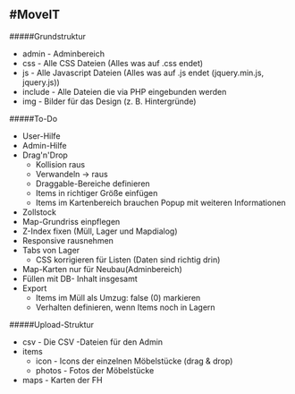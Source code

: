 #MoveIT
---
#####Grundstruktur
- admin - Adminbereich
- css - Alle CSS Dateien (Alles was auf .css endet)
- js - Alle Javascript Dateien (Alles was auf .js endet (jquery.min.js, jquery.js))
- include - Alle Dateien die via PHP eingebunden werden
- img - Bilder für das Design (z. B. Hintergründe)


#####To-Do
- User-Hilfe
- Admin-Hilfe
- Drag'n'Drop
    - Kollision raus
    - Verwandeln -> raus
    - Draggable-Bereiche definieren
    - Items in richtiger Größe einfügen
    - Items im Kartenbereich brauchen Popup mit weiteren Informationen
- Zollstock
- Map-Grundriss einpflegen
- Z-Index fixen (Müll, Lager und Mapdialog)
- Responsive rausnehmen
- Tabs von Lager
    - CSS korrigieren für Listen (Daten sind richtig drin)
- Map-Karten nur für Neubau(Adminbereich)
- Füllen mit DB- Inhalt insgesamt
- Export
    - Items im Müll als Umzug: false (0) markieren
    - Verhalten definieren, wenn Items noch in Lagern

#####Upload-Struktur
 - csv   - Die CSV -Dateien für den Admin
 - items
   - icon   - Icons der einzelnen Möbelstücke (drag & drop)
   - photos - Fotos der Möbelstücke
 - maps  - Karten der FH